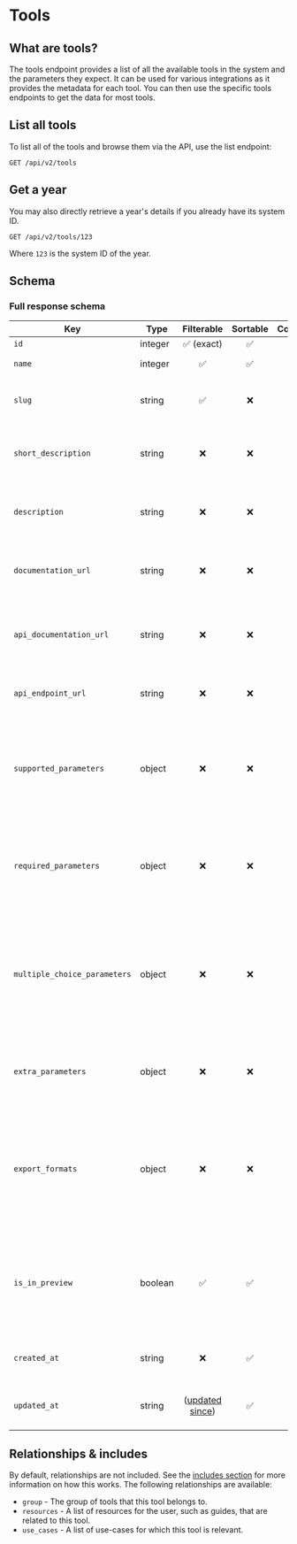 # Tools

## What are tools?

The tools endpoint provides a list of all the available tools in the system and the parameters they expect. It can
be used for various integrations as it provides the metadata for each tool. You can then use the specific tools
endpoints to get the data for most tools.

## List all tools

To list all of the tools and browse them via the API, use the list endpoint:

```http request
GET /api/v2/tools
```

## Get a year

You may also directly retrieve a year's details if you already have its system ID.

```http request
GET /api/v2/tools/123
```

Where `123` is the system ID of the year.

## Schema

### Full response schema

| Key                          | Type    |                Filterable                 |      Sortable      |    Configurable    | Description                                                                                                                                   |
|------------------------------|---------|:-----------------------------------------:|:------------------:|:------------------:|-----------------------------------------------------------------------------------------------------------------------------------------------|
| `id`                         | integer |        :white_check_mark: (exact)         | :white_check_mark: | :white_check_mark: | The system ID.                                                                                                                                |
| `name`                       | integer |            :white_check_mark:             | :white_check_mark: | :white_check_mark: | The name of the tool                                                                                                                          |
| `slug`                       | string  |            :white_check_mark:             |        :x:         | :white_check_mark: | A unique key (slug) for the tool, used in URLs.                                                                                               |                          
| `short_description`          | string  |                    :x:                    |        :x:         | :white_check_mark: | A short sentence description about what the tool does.                                                                                        |                          
| `description`                | string  |                    :x:                    |        :x:         | :white_check_mark: | A longer HTML-formatted description about the tool.                                                                                           |                          
| `documentation_url`          | string  |                    :x:                    |        :x:         | :white_check_mark: | The URL to the documentation for this tool (not yet available)                                                                                |                          
| `api_documentation_url`      | string  |                    :x:                    |        :x:         | :white_check_mark: | The URL to the API documentation here on the developer portal.                                                                                |                          
| `api_endpoint_url`           | string  |                    :x:                    |        :x:         | :white_check_mark: | The URL to the API endpoint for the tool, if available.                                                                                       |                          
| `supported_parameters`       | object  |                    :x:                    |        :x:         | :white_check_mark: | The filter parameters that the tool supports. The object key is the parameter name, and the value is true/false.                              |                          
| `required_parameters`        | object  |                    :x:                    |        :x:         | :white_check_mark: | The required parameters for the tool. The object key is the parameter name, and the value is true/false.                                      |                          
| `multiple_choice_parameters` | object  |                    :x:                    |        :x:         | :white_check_mark: | The parameters which allow for more than one selection. The object key is the parameter name, and the value is true/false.                    |                          
| `extra_parameters`           | object  |                    :x:                    |        :x:         | :white_check_mark: | Additional configuration parameters to control the querying experience.                                                                       |                          
| `export_formats`             | object  |                    :x:                    |        :x:         | :white_check_mark: | The available exports in the interface. The object key is the parameter name, and the value is true/false. Only available exports are listed. |                          
| `is_in_preview`              | boolean |            :white_check_mark:             | :white_check_mark: | :white_check_mark: | If true, the tool is currently unreleased but the user still has access to it under a "preview access" scheme.                                |                          
| `created_at`                 | string  |                    :x:                    | :white_check_mark: | :white_check_mark: | A datetime string when this year was first created.                                                                                           |
| `updated_at`                 | string  | ([updated since](../customizing/filters)) | :white_check_mark: | :white_check_mark: | A datetime string when this year was last updated.                                                                                            |

## Relationships & includes

By default, relationships are not included. See
the [includes section](../customizing/includes) for more information on how this works. The following relationships
are available:

- `group` - The group of tools that this tool belongs to.
- `resources` - A list of resources for the user, such as guides, that are related to this tool.
- `use_cases` - A list of use-cases for which this tool is relevant.